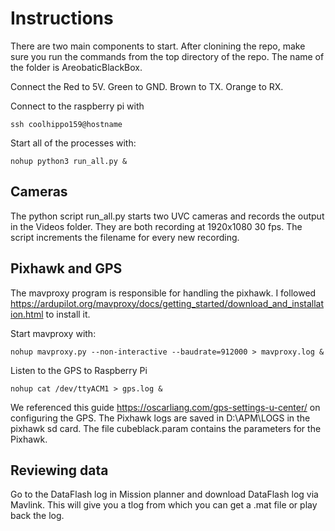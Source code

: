 # Instructions

There are two main components to start. After clonining the repo, make sure you run the commands from the top directory of the repo. The name of the folder is AreobaticBlackBox.

Connect the Red to 5V. Green to GND. Brown to TX. Orange to RX.

Connect to the raspberry pi with 

```
ssh coolhippo159@hostname
```

Start all of the processes with:
```
nohup python3 run_all.py &
```


## Cameras
The python script run_all.py starts two UVC cameras and records the output in the Videos folder. They are both recording at 1920x1080 30 fps. The script increments the filename for every new recording.

## Pixhawk and GPS

The mavproxy program is responsible for handling the pixhawk. I followed https://ardupilot.org/mavproxy/docs/getting_started/download_and_installation.html to install it.

Start mavproxy with:

```
nohup mavproxy.py --non-interactive --baudrate=912000 > mavproxy.log & 
```

Listen to the GPS to Raspberry Pi

```
nohup cat /dev/ttyACM1 > gps.log &
```

We referenced this guide https://oscarliang.com/gps-settings-u-center/ on configuring the GPS.
The Pixhawk logs are saved in D:\APM\LOGS in the pixhawk sd card. The file cubeblack.param contains the parameters for the Pixhawk.

## Reviewing data


Go to the DataFlash log in Mission planner and download DataFlash log via Mavlink. This will give you a tlog from which you can get a .mat file or play back the log.